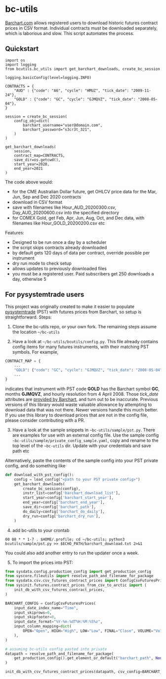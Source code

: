# bc-utils

[Barchart.com](https://www.barchart.com) allows registered users to download historic futures contract prices in CSV format. Individual contracts must be downloaded separately, which is laborious and slow. This script automates the process.

## Quickstart

```
import os
import logging
from bcutils.bc_utils import get_barchart_downloads, create_bc_session

logging.basicConfig(level=logging.INFO)

CONTRACTS = {
    "AUD" : {"code": "A6", "cycle": "HMUZ", "tick_date": "2009-11-24"},
    "GOLD" : {"code": "GC", "cycle": "GJMQVZ", "tick_date": "2008-05-04"},
}

session = create_bc_session(
    config_obj=dict(
        barchart_username="user@domain.com",
        barchart_password="s3cr3t_321",
    )
)

get_barchart_downloads(
    session,
    contract_map=CONTRACTS,
    save_dir=os.getcwd(),
    start_year=2020,
    end_year=2021
)
```

The code above would: 
* for the CME Australian Dollar future, get OHLCV price data for the Mar, Jun, Sep and Dec 2020 contracts
* download in CSV format
* save with filenames like Hour_AUD_20200300.csv, Day_AUD_20200600.csv into the specified directory
* for COMEX Gold, get Feb, Apr, Jun, Aug, Oct, and Dec data, with filenames like Hour_GOLD_20200200.csv etc

Features:
* Designed to be run once a day by a scheduler
* the script skips contracts already downloaded
* by default gets 120 days of data per contract, override possible per instrument
* dry run mode to check setup
* allows updates to previously downloaded files
* you must be a registered user. Paid subscribers get 250 downloads a day, otherwise 5

## For pysystemtrade users

This project was originally created to make it easier to populate [pysystemtrade](https://github.com/robcarver17/pysystemtrade) (PST) with futures prices from Barchart, so setup is straightforward.
Steps:

1. Clone the bc-utils repo, or your own fork. The remaining steps assume the location `~/bc-utils`

2. Have a look at `~/bc-utils/bcutils/config.py`. This file already contains config items for many futures instruments, with their matching PST symbols. For example, 
```python
CONTRACT_MAP = {
    ...
    "GOLD": {"code": "GC", "cycle": "GJMQVZ", "tick_date": "2008-05-04"},
    ...
}
```
indicates that instrument with PST code **GOLD** has the Barchart symbol **GC**, months **GJMQVZ**, and hourly resolution from 4 April 2008. Those *tick_date* attributes are [provided by Barchart](https://www.barchart.com/solutions/data/market), and turn out to be inaccurate. Previous versions of this library would waste valuable allowance by attempting to download data that was not there. Newer versions handle this much better. If you use this library to download prices that are not in the config file, please consider contributing with a PR.

3. Have a look at the sample snippets in `~bc-utils/sample/pst.py`. There are examples for use with an external config file. Use the sample config `~bc-utils/sample/private_config_sample.yaml`, copy and rename to the top level of the `~bc-utils` dir. Update with your credentials and save path etc

Alternatively, paste the contents of the sample config into your PST private config, and do something like

```python
def download_with_pst_config():
    config = load_config("<path to your PST private config>")
    get_barchart_downloads(
        create_bc_session(config),
        instr_list=config['barchart_download_list'],
        start_year=config['barchart_start_year'],
        end_year=config['barchart_end_year'],
        save_dir=config['barchart_path'],
        do_daily=config['barchart_do_daily'],
        dry_run=config['barchart_dry_run'],
    )
```

4. add bc-utils to your crontab
```
00 08 * * 1-7 . $HOME/.profile; cd ~/bc-utils; python3 bcutils/sample/pst.py >> $ECHO_PATH/barchart_download.txt 2>&1
```
You could also add another entry to run the updater once a week.

5. To import the prices into PST:

```python
from sysdata.config.production_config import get_production_config
from syscore.fileutils import resolve_path_and_filename_for_package
from sysdata.csv.csv_futures_contract_prices import ConfigCsvFuturesPrices
from sysinit.futures.contract_prices_from_csv_to_arctic import (
    init_db_with_csv_futures_contract_prices,
)

BARCHART_CONFIG = ConfigCsvFuturesPrices(
    input_date_index_name="Time",
    input_skiprows=0,
    input_skipfooter=0,
    input_date_format="%Y-%m-%dT%H:%M:%S%z",
    input_column_mapping=dict(
        OPEN="Open", HIGH="High", LOW="Low", FINAL="Close", VOLUME="Volume"
    ),
)

# assuming bc-utils config pasted into private
datapath = resolve_path_and_filename_for_package(
    get_production_config().get_element_or_default("barchart_path", None)
)

init_db_with_csv_futures_contract_prices(datapath, csv_config=BARCHART_CONFIG)
```
